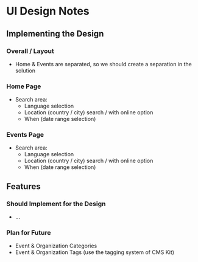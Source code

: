 # UI Design Notes

## Implementing the Design

### Overall / Layout

* Home & Events are separated, so we should create a separation in the solution

### Home Page

* Search area:
  * Language selection
  * Location (country / city) search / with online option
  * When (date range selection)

### Events Page

* Search area:
  * Language selection
  * Location (country / city) search / with online option
  * When (date range selection)

## Features

### Should Implement for the Design

* ...

### Plan for Future

* Event & Organization Categories
* Event & Organization Tags (use the tagging system of CMS Kit)